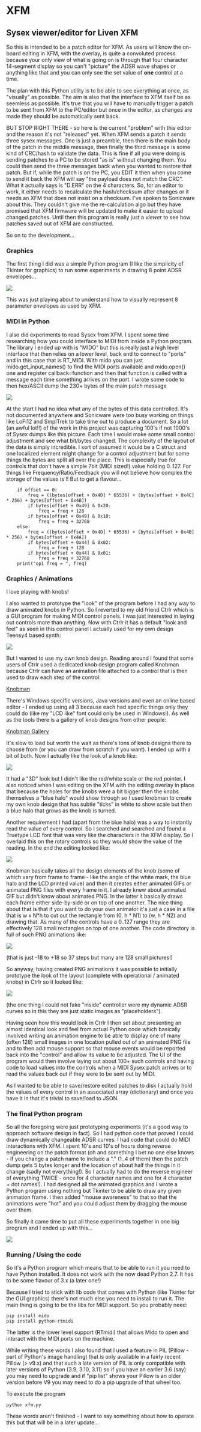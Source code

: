 # XFM
## Sysex viewer/editor for Liven XFM

So this is intended to be a patch editor for XFM. As users will know the on-board editing in XFM, with the overlay, is quite a convoluted process because your only view of what is going on is through that four character 14-segment display so you can't "picture" the ADSR wave shapes or anything like that and you can only see the set value of **one** control at a time.

The plan with this Python utility is to be able to see everything at once, as "visually" as possible. The aim is also that the interface to XFM itself be as seemless as possible. It's true that you will have to manually trigger a patch to be sent from XFM to the PC/editor but once in the editor, as changes are made they should be automatically sent back.

BUT STOP RIGHT THERE - so here is the current "problem" with this editor and the reason it's not "released" yet. When XFM sends a patch it sends three sysex messages. One is just a preamble, then there is the main body of the patch in the middle message, then finally the third message is some kind of CRC/hash to validate the data. This is fine if all you were doing is sending patches to a PC to be stored "as is" without changing them. You could then send the three messages back when you wanted to restore that patch. But if, while the patch is on the PC, you EDIT it then when you come to send it back the XFM will say "the payload does not match the CRC". What it actually says is "D.ERR" on the 4 characters. So, for an editor to work, it either needs to recalculate the hash/checksum after changes or it needs an XFM that does not insist on a checksum. I've spoken to Sonicware about this. They couldn't give me the re-calculation algo but they have promised that XFM firmware will be updated to make it easier to upload changed patches. Until then this program is really just a *viewer* to see how patches saved out of XFM are constructed.

So on to the development...

### Graphics

The first thing I did was a simple Python program (I like the simplicity of Tkinter for graphics) to run some experiments in drawing 8 point ADSR envelopes...

![](pretty.png)

This was just playing about to understand how to visually represent 8 parameter envelopes as used by XFM.

### MIDI in Python

I also did experiments to read Sysex from XFM. I spent some time researching how you could interface to MIDI from inside a Python program. The library I ended up with is "MIDO" but this is really just a high level interface that then relies on a lower level, back end to connect to "ports" and in this case that is RT_MIDI. With mido you can just mido.get_input_names() to find the MIDI ports available and mido.open() one and register callback=function and then that function is called with a message each time something arrives on the port. I wrote some code to then hex/ASCII dump the 230+ bytes of the main patch message

![](sysex_dump.png)

At the start I had no idea what any of the bytes of this data controlled. It's not documented anywhere and Sonicware were too busy working on things like LoFi12 and SmplTrek to take time out to produce a document. So a lot (an awful lot!!) of the work in this project was capturing 100's if not 1000's of Sysex dumps like this picture. Each time I would make some small control adjustment and see what bit/bytes changed. The complexity of the layout of the data is simply incredible. I sort of assumed it would be a C struct and one localized element might change for a control adjustment but for some things the bytes are split all over the place. This is especially true for controls that don't have a simple 7bit (MIDI sized!) value holding 0..127. For things like Frequency/Ratio/Feedback you will not believe how complex the storage of the values is !! But to get a flavour...
```
    if offset == 0:
        freq = ((bytes[offset + 0x4D] * 65536) + (bytes[offset + 0x4C] * 256) + bytes[offset + 0x4B])
        if bytes[offset + 0x49] & 0x20:
            freq = freq + 128
        if bytes[offset + 0x49] & 0x10:
            freq = freq + 32768
    else:
        freq = ((bytes[offset + 0x4D] * 65536) + (bytes[offset + 0x4B] * 256) + bytes[offset + 0x4A])
        if bytes[offset + 0x44] & 0x02:
            freq = freq + 128
        if bytes[offset + 0x44] & 0x01:
            freq = freq + 32768
    print("op1 freq = ", freq)
```

### Graphics / Animations

I love playing with knobs!

I also wanted to prototype the "look" of the program before I had any way to draw animated knobs in Python. So I reverted to my old friend Ctrlr which is a GUI program for making MIDI control panels. I was just interested in laying out controls more than anything. Now with Ctrlr it has a default "look and feel" as seen in this control panel I actually used for my own design Teensy4 based synth:

![](synthctrlr.png)

But I wanted to use my own knob design. Reading around I found that some users of Ctrlr used a dedicated knob design program called Knobman because Ctrlr can have an animation file attached to a control that is then used to draw each step of the control:

[Knobman](https://www.g200kg.com/jp/software/knobman.html)

There's Windows specific versions, Java versions and even an online based editor - I ended up using all 3 because each had specific things only they could do (like my "LCD like" font could only be used in Windows!). As well as the tools there is a gallery of knob designs from other people:

[Knobman Gallery](https://www.g200kg.com/en/webknobman/gallery.php)

It's slow to load but worth the wait as there's tons of knob designs there to choose from (or you can draw from scratch if you want). I ended up with a bit of both. Now I actually like the look of a knob like:

![](original_knob.png)

It had a "3D" look but I didn't like the red/white scale or the red pointer. I also noticed when I was editing on the XFM with the editing overlay in place that because the holes for the knobs were a bit bigger then the knobs themselves a "blue halo" would show through so I used knobman to create my own knob design that has subtle "ticks" in white to show scale but then a blue halo that grows as the knob is turned.

Another requirement I had (apart from the blue halo) was a way to instantly read the value of every control. So I searched and searched and found a Truetype LCD font that was very like the characters in the XFM display. So I overlaid this on the rotary controls so they would show the value of the reading. In the end the editing looked like:

![](knobman_editor.png)

Knobman basically takes all the design elements of the knob (some of which vary from frame to frame - like the angle of the white mark, the blue halo and the LCD printed value) and then it creates either animated GIFs or animated PNG files with every frame in it. I already knew about animated GIF but didn't know about animated PNG. In the latter it basically draws each frame either side-by-side or on top of one another. The nice thing about that is that if you want to do your own animator it's just a case in a file that is w x N*h to cut out the rectangle from (0, h * N1) to (w, h * N2) and drawing that. As many of the controls have a 0..127 range they are effectively 128 small rectangles on top of one another. The code directory is full of such PNG animations like:

![](example_anim.png)

(that is just -18 to +18 so 37 steps but many are 128 small pictures!)

So anyway, having created PNG animations it was possible to initially prototype the look of the layout (complete with operational / animated knobs) in Ctrlr so it looked like:

![](ctrlr_layout.png)

(the one thing I could not fake "inside" controller were my dynamic ADSR curves so in this they are just static images as "placeholders").

Having seen how this would look in Ctrlr I then set about presenting an almost identical look and feel from actual Python code which basically involved writing an animation engine to be able to display one of many (often 128) small images in one location pulled out of an animated PNG file and to then add mouse support so that mouse events would be reported back into the "control" and allow its value to be adjusted. The UI of the program would then involve laying out about 100+ such controls and having code to load values into the controls when a MIDI Sysex patch arrives or to read the values back out if they were to be sent out by MIDI.

As I wanted to be able to save/restore edited patches to disk I actually hold the values of every control in an associated array (dictionary) and once you have it in that it's trivial to save/load to JSON.

### The final Python program

So all the foregoing were just prototyping experiments (it's a good way to approach software design in fact). So I had python code that proved I could draw dynamically changeable ADSR curves. I had code that could do MIDI interactions with XFM. I spent 10's and 10's of hours doing reverse engineering on the patch format (oh and something I bet no one else knows - if you change a patch name to include a "." (1..4 of them) then the patch dump gets 5 bytes longer and the location of about half the things in it change (sadly not everything!). So I actually had to do the reverse engineer of everything TWICE - once for 4 character names and one for 4 character + dot names!). I had designed all the animated graphics and I wrote a Python program using nothing but Tkinter to be able to draw any given animation frame. I then added "mouse awareness" to that so that the animations were "hot" and you could adjust them by dragging the mouse over them.

So finally it came time to put all these experiments together in one big program and I ended up with this...

![](knobman.png)

### Running / Using the code

So it's a Python program which means that to be able to run it you need to have Python installed. It does not work with the now dead Python 2.7. It has to be some flavour of 3.x (a later one!)

Because I tried to stick with lib code that comes with Python (like Tkinter for the GUI graphics) there's not much else you need to install to run it. The main thing is going to be the libs for MIDI support. So you probably need:

    pip install mido
    pip install python-rtmidi

The latter is the lower level support (RTmidi) that allows Mido to open and interact with the MIDI ports on the machine.

While writing these words I also found that I used a feature in PIL (Pillow - part of Python's image handling) that is only available in a fairly recent Pillow (> v9.x) and that such a late version of PIL is only compatible with later versions of Python (3.9, 3.10, 3.11) so if you have an earlier 3.6 (say) you may need to upgrade and if "pip list" shows your Pillow is an older version before V9 you may need to do a pip upgrade of that wheel too.

To execute the program

    python xfm.py

These words aren't finished - I want to say something about how to operate this but that will be in a later update...
